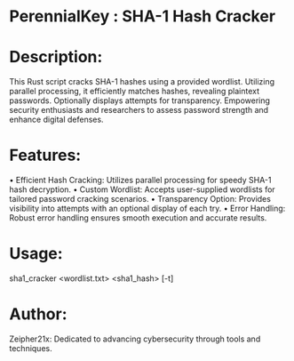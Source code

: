 # PerennialKey : SHA-1 Hash Cracker

# Description:
This Rust script cracks SHA-1 hashes using a provided wordlist. Utilizing parallel processing, it efficiently matches hashes, revealing plaintext passwords. Optionally displays attempts for transparency. Empowering security enthusiasts and researchers to assess password strength and enhance digital defenses.

# Features:
• Efficient Hash Cracking: Utilizes parallel processing for speedy SHA-1 hash decryption.
• Custom Wordlist: Accepts user-supplied wordlists for tailored password cracking scenarios.
• Transparency Option: Provides visibility into attempts with an optional display of each try.
• Error Handling: Robust error handling ensures smooth execution and accurate results.

# Usage:
sha1_cracker <wordlist.txt> <sha1_hash> [-t]
# Author:
Zeipher21x: Dedicated to advancing cybersecurity through tools and techniques. 

